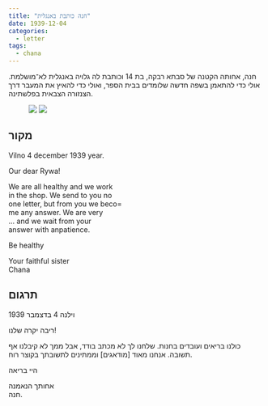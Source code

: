 ```yaml
---
title: "חנה כותבת באנגלית"
date: 1939-12-04
categories:
  - letter
tags:
  - chana
---
```


חנה, אחותה הקטנה של סבתא רבקה, בת 14 וכותבת לה גלויה באנגלית לא־מושלמת.
אולי כדי להתאמן בשפה חדשה שלומדים בבית הספר, ואולי כדי להאיץ את המעבר
דרך הצנזורה הצבאית בפלשתינה.


<figure class="half">
    <a  href="/pupko-papers/assets/images/1939-12-04-chana-writes-in-english-1.jpg">
    <img src="/pupko-papers/assets/images/1939-12-04-chana-writes-in-english-1.jpg"></a>
    <a  href="/pupko-papers/assets/images/1939-12-04-chana-writes-in-english-2.jpg">
    <img src="/pupko-papers/assets/images/1939-12-04-chana-writes-in-english-2.jpg"></a>
</figure>

## מקור

Vilno 4 december 1939 year.

Our dear Rywa!

We are all healthy and we work  
in the shop. We send to you no  
one letter, but from you we beco=  
me any answer. We are very  
... and we wait from your  
answer with anpatience.

Be healthy

Your faithful sister  
Chana

## תרגום

וילנה 4 בדצמבר 1939

ריבה יקרה שלנו!

כולנו בריאים ועובדים בחנות.
שלחנו לך לא מכתב בודד, אבל ממך לא קיבלנו אף תשובה.
אנחנו מאוד [מודאגים] וממתינים לתשובתך בקוצר רוח.

היי בריאה

אחותך הנאמנה  
חנה.

